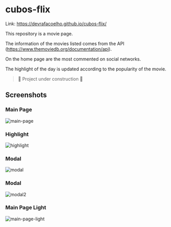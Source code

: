 # cubos-flix

Link: https://devrafacoelho.github.io/cubos-flix/

This repository is a movie page.

The information of the movies listed comes from the API (https://www.themoviedb.org/documentation/api).

On the home page are the most commented on social networks.

The highlight of the day is updated according to the popularity of the movie.

> :construction: Project under construction :construction:

## Screenshots

### Main Page

![main-page](https://user-images.githubusercontent.com/108550900/194093926-26257ef2-fff9-4edb-8553-da7b4d62c9cb.jpeg)

### Highlight

![highlight](https://user-images.githubusercontent.com/108550900/194094285-d1af94f0-5883-4311-8788-c9d5a310598d.jpeg)

### Modal

![modal](https://user-images.githubusercontent.com/108550900/194094401-2e59c41d-cf98-4d28-8760-a9a3df58250a.jpeg)

### Modal

![modal2](https://user-images.githubusercontent.com/108550900/194094445-dfc88cc1-27a6-4966-bdbc-194b6cb9016f.jpeg)

### Main Page Light

![main-page-light](https://user-images.githubusercontent.com/108550900/194094489-1411574c-9c70-4063-b421-027553c685ce.jpeg)
